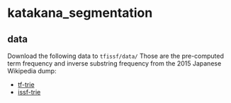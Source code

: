 # katakana_segmentation

## data
Download the following data to `tfissf/data/`
Those are the pre-computed term frequency and inverse substring frequency from the 2015 Japanese Wikipedia dump:
* [tf-trie](https://drive.google.com/file/d/10XAmPeq-bkiddbEVXaubRcGmXJP9AZ7s/view?usp=sharing)
* [issf-trie](https://drive.google.com/file/d/0B_tmkAFdvWxWSGNHZHhXQ09VVmc/view?usp=sharing)
